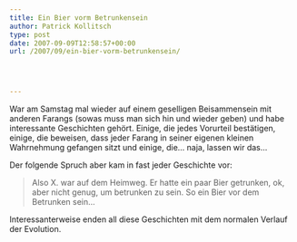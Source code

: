 ```yaml
---
title: Ein Bier vorm Betrunkensein
author: Patrick Kollitsch
type: post
date: 2007-09-09T12:58:57+00:00
url: /2007/09/ein-bier-vorm-betrunkensein/




---
```

War am Samstag mal wieder auf einem geselligen Beisammensein mit anderen Farangs (sowas muss man sich hin und wieder geben) und habe interessante Geschichten gehört. Einige, die jedes Vorurteil bestätigen, einige, die beweisen, dass jeder Farang in seiner eigenen kleinen Wahrnehmung gefangen sitzt und einige, die... naja, lassen wir das...

Der folgende Spruch aber kam in fast jeder Geschichte vor:

> Also X. war auf dem Heimweg. Er hatte ein paar Bier getrunken, ok, aber nicht genug, um betrunken zu sein. So ein Bier vor dem Betrunken sein...

Interessanterweise enden all diese Geschichten mit dem normalen Verlauf der Evolution.